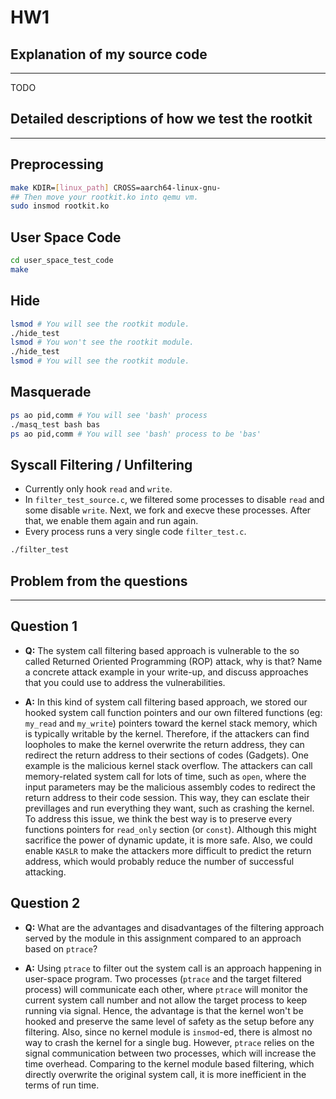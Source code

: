 # HW1

## **Explanation of my source code**

------------

TODO

## **Detailed descriptions of how we test the rootkit**

------------

## Preprocessing
```sh
make KDIR=[linux_path] CROSS=aarch64-linux-gnu-
## Then move your rootkit.ko into qemu vm.
sudo insmod rootkit.ko
```
## User Space Code
```sh
cd user_space_test_code
make
```

## Hide
```sh
lsmod # You will see the rootkit module. 
./hide_test
lsmod # You won't see the rootkit module.
./hide_test
lsmod # You will see the rootkit module.
```

## Masquerade
```sh
ps ao pid,comm # You will see 'bash' process
./masq_test bash bas
ps ao pid,comm # You will see 'bash' process to be 'bas'
```

## Syscall Filtering / Unfiltering

- Currently only hook `read` and `write`.
- In `filter_test_source.c`, we filtered some processes to disable `read` and some disable `write`. Next, we fork and execve these processes. After that, we enable them again and run again.
- Every process runs a very single code `filter_test.c`.
```sh
./filter_test
```

## **Problem from the questions**

-----------

## Question 1

- **Q:** The system call filtering based approach is vulnerable to the so called Returned Oriented Programming (ROP) attack, why is that? Name a concrete attack example in your write-up, and discuss approaches that you could use to address the vulnerabilities.

- **A:** In this kind of system call filtering based approach, we stored our hooked system call function pointers and our own filtered functions (eg: `my_read` and `my_write`) pointers toward the kernel stack memory, which is typically writable by the kernel. Therefore, if the attackers can find loopholes to make the kernel overwrite the return address, they can redirect the return address to their sections of codes (Gadgets). One example is the malicious kernel stack overflow. The attackers can call memory-related system call for lots of time, such as `open`, where the input parameters may be the malicious assembly codes to redirect the return address to their code session. This way, they can esclate their previllages and run everything they want, such as crashing the kernel. To address this issue, we think the best way is to preserve every functions pointers for `read_only` section (or `const`). Although this might sacrifice the power of dynamic update, it is more safe. Also, we could enable `KASLR` to make the attackers more difficult to predict the return address, which would probably reduce the number of successful attacking.

## Question 2

- **Q:** What are the advantages and disadvantages of the filtering approach served by the module in this assignment compared to an approach based on `ptrace`?

- **A:** Using `ptrace` to filter out the system call is an approach happening in user-space program. Two processes (`ptrace` and the target filtered process) will communicate each other, where `ptrace` will monitor the current system call number and not allow the target process to keep running via signal. Hence, the advantage is that the kernel won't be hooked and preserve the same level of safety as the setup before any filtering. Also, since no kernel module is `insmod`-ed, there is almost no way to crash the kernel for a single bug. However, `ptrace` relies on the signal communication between two processes, which will increase the time overhead. Comparing to the kernel module based filtering, which directly overwrite the original system call, it is more inefficient in the terms of run time.
